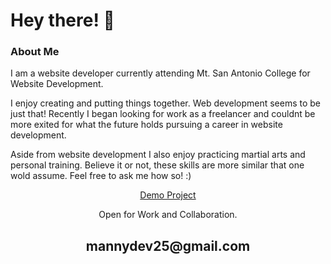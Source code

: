 <h1 align="left">Hey there! 👋</h1>
<h3 align="left" padding-top="20px">About Me</h3>
<p align="left">I am a website developer currently attending Mt. San Antonio College for Website Development.</p>
<p align="left">I enjoy creating and putting things together. Web development seems to be just that! Recently I began looking for work as a freelancer and 
    couldnt be more exited for what the future holds pursuing a career in website development.
</p>
<p align="left">Aside from website development I also enjoy practicing martial arts and personal training. Believe it or not, these skills are more similar that one wold assume. Feel free to ask me how so! :)
</p>
<p align="center"><a href="https://manny-fl.github.io/github.io/" target="_blank">Demo Project</a><p>


<p align="center">Open for Work and Collaboration.</p>
<h2 align="center"><a href="mailto:mannydev25@gmail.com"></a>mannydev25@gmail.com</h2>
<p align="center">
</p>


